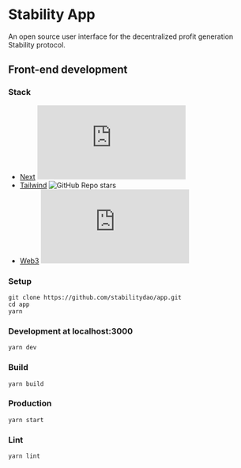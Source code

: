 # Stability App

An open source user interface for the decentralized profit generation Stability protocol.

## Front-end development

### Stack
* [Next](https://nextjs.org/) ![GitHub Repo stars](https://img.shields.io/github/stars/vercel/next.js?style=plastic)
* [Tailwind](https://tailwindcss.com/) ![GitHub Repo stars](https://img.shields.io/github/stars/tailwindlabs/tailwindcss?style=plastic)
* [Web3](https://github.com/ChainSafe/web3.js) ![GitHub Repo stars](https://img.shields.io/github/stars/ChainSafe/web3.js?style=plastic)

### Setup
```shell
git clone https://github.com/stabilitydao/app.git
cd app
yarn
```

### Development at localhost:3000
```shell
yarn dev
```

### Build
```shell
yarn build
```

### Production
```shell
yarn start
```

### Lint
```shell
yarn lint
```

